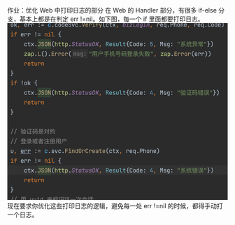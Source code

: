 作业：优化 Web 中打印日志的部分
在 Web 的 Handler 部分，有很多 if-else 分支，基本上都是在判定 err !=nil。如下图，每一个 if 里面都要打印日志。
![img.png](img.png)
现在要求你优化这些打印日志的逻辑，避免每一处 err !=nil 的时候，都得手动打一个日志。
